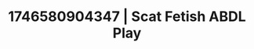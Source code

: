 ---
categories:
- AI-generated
- Sensual touch
- Hands-on body
- Dreamy pleasure
- ASMR
- Curvy bodies
- Cosplay
- Erotic hair pulling
image: /assets/images/1746580904347.jpg
layout: post
seo:
  description: Featured content with premium Scat Fetish, ABDL Play. HD images available.
  keywords: Scat Fetish, ABDL Play
  og_image: /assets/images/1746580904347.jpg
  schema_type: VisualArtwork
tags:
- ABDL Play
- Scat Fetish
- '#1746580904347'
title: 1746580904347 | Scat Fetish ABDL Play
---
